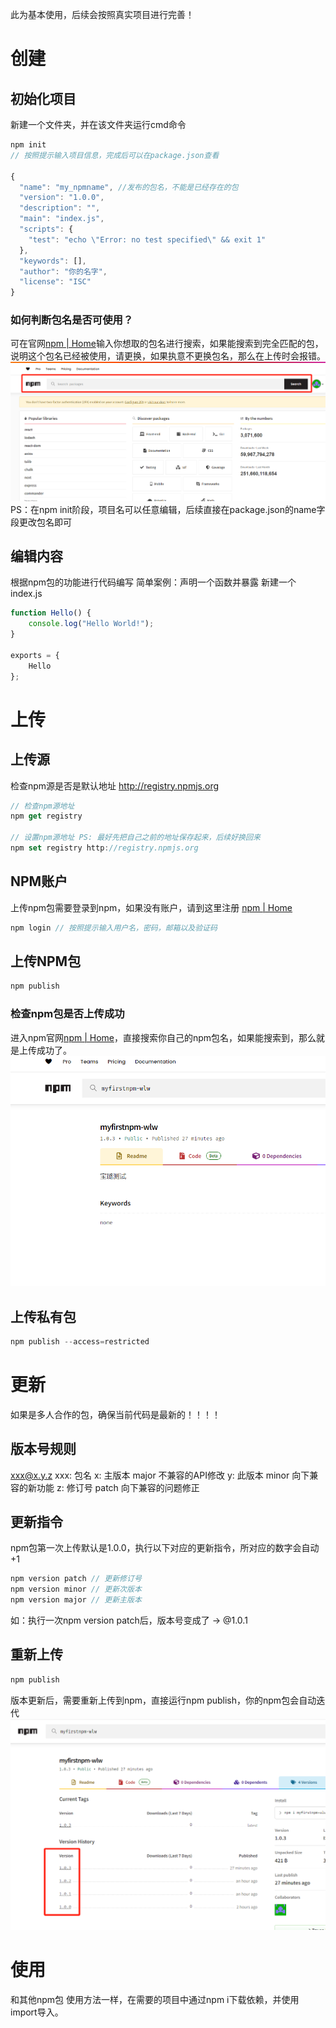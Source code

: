 
此为基本使用，后续会按照真实项目进行完善！

# 创建
## 初始化项目
新建一个文件夹，并在该文件夹运行cmd命令
``` javascript
npm init 
// 按照提示输入项目信息，完成后可以在package.json查看

{
  "name": "my_npmname", //发布的包名，不能是已经存在的包
  "version": "1.0.0",
  "description": "",
  "main": "index.js",
  "scripts": {
    "test": "echo \"Error: no test specified\" && exit 1"
  },
  "keywords": [],
  "author": "你的名字",
  "license": "ISC"
}
```
### 如何判断包名是否可使用？
可在官网[npm | Home](https://www.npmjs.com/)输入你想取的包名进行搜索，如果能搜索到完全匹配的包，说明这个包名已经被使用，请更换，如果执意不更换包名，那么在上传时会报错。
![image.png](../../static/image-npm/npm-title.png)
PS：在npm init阶段，项目名可以任意编辑，后续直接在package.json的name字段更改包名即可

## 编辑内容
根据npm包的功能进行代码编写
简单案例：声明一个函数并暴露
新建一个index.js
```javascript
function Hello() {
    console.log("Hello World!");
}

exports = {
    Hello
};
```

# 上传
## 上传源
检查npm源是否是默认地址  http://registry.npmjs.org
``` javascript
// 检查npm源地址
npm get registry

// 设置npm源地址 PS: 最好先把自己之前的地址保存起来，后续好换回来
npm set registry http://registry.npmjs.org
```

## NPM账户
上传npm包需要登录到npm，如果没有账户，请到这里注册 [npm | Home](https://www.npmjs.com/)
``` javascript
npm login // 按照提示输入用户名，密码，邮箱以及验证码
```

## 上传NPM包
``` javascript
npm publish
```
### 检查npm包是否上传成功
进入npm官网[npm | Home](https://www.npmjs.com/)，直接搜索你自己的npm包名，如果能搜索到，那么就是上传成功了。
![image.png](../../static/image-npm/npm-success.png)

## 上传私有包
``` javascript
npm publish --access=restricted
```
# 更新
如果是多人合作的包，确保当前代码是最新的！！！！

## 版本号规则
xxx@x.y.z
xxx: 包名
x: 主版本 major 不兼容的API修改
y: 此版本 minor 向下兼容的新功能
z: 修订号 patch 向下兼容的问题修正

## 更新指令
npm包第一次上传默认是1.0.0，执行以下对应的更新指令，所对应的数字会自动+1
``` javascript
npm version patch // 更新修订号
npm version minor // 更新次版本
npm version major // 更新主版本
```

如：执行一次npm version patch后，版本号变成了 -> @1.0.1

## 重新上传
``` javascript
npm publish
```
版本更新后，需要重新上传到npm，直接运行npm publish，你的npm包会自动迭代
![image.png](../../static/image-npm/npm.png)
# 使用
和其他npm包 使用方法一样，在需要的项目中通过npm i下载依赖，并使用import导入。
